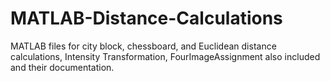 # MATLAB-Distance-Calculations
MATLAB files for city block, chessboard, and Euclidean distance calculations, Intensity Transformation, FourImageAssignment also included and their documentation.
